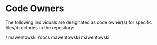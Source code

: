 # Code Owners

The following individuals are designated as code owner(s) for specific files/directories in the repository:


/
mawentowski
/docs
mawentowski
mawentowski
